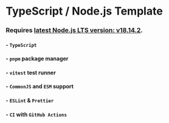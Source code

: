 # TypeScript / Node.js Template

### Requires [latest Node.js LTS version: v18.14.2](https://nodejs.org/en/blog/release/v18.14.2/).

#### - `TypeScript`

#### - `pnpm` package manager

#### - `vitest` test runner

#### - `CommonJS` and `ESM` support

#### - `ESLint` & `Prettier`

#### - `CI` with `GitHub Actions`
